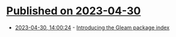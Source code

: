 # [Published on 2023-04-30](index.md)

* [2023-04-30, 14:00:24](https://lobste.rs/s/ojlrku/introducing_gleam_package_index) - [Introducing the Gleam package index](https://gleam.run/news/introducing-the-gleam-package-index/)

